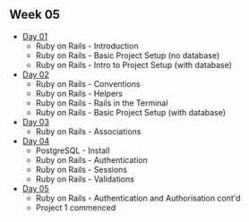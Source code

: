 ## Week 05

- [Day 01](wk05_day01.md)
    - Ruby on Rails - Introduction
    - Ruby on Rails - Basic Project Setup (no database)
    - Ruby on Rails - Intro to Project Setup (with database)
- [Day 02](wk05_day02.md)
    - Ruby on Rails - Conventions
    - Ruby on Rails - Helpers
    - Ruby on Rails - Rails in the Terminal
    - Ruby on Rails - Basic Project Setup (with database)
- [Day 03](wk05_day03.md)
    - Ruby on Rails - Associations
- [Day 04](wk05_day04.md)
    - PostgreSQL - Install
    - Ruby on Rails - Authentication
    - Ruby on Rails - Sessions
    - Ruby on Rails - Validations
- [Day 05](wk05_day05.md)
    - Ruby on Rails - Authentication and Authorisation cont'd
    - Project 1 commenced
